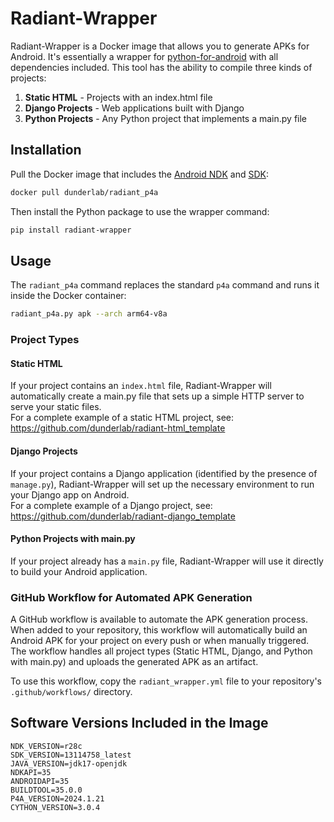 # Radiant-Wrapper

Radiant-Wrapper is a Docker image that allows you to generate APKs for Android. It's essentially a wrapper for [python-for-android](https://python-for-android.readthedocs.io/en/latest/) with all dependencies included. This tool has the ability to compile three kinds of projects:

1. **Static HTML** - Projects with an index.html file
2. **Django Projects** - Web applications built with Django
3. **Python Projects** - Any Python project that implements a main.py file

## Installation

Pull the Docker image that includes the [Android NDK](https://developer.android.com/studio/projects/install-ndk) and [SDK](https://developer.android.com/studio):

```bash
docker pull dunderlab/radiant_p4a
```

Then install the Python package to use the wrapper command:

```bash
pip install radiant-wrapper
```

## Usage

The `radiant_p4a` command replaces the standard `p4a` command and runs it inside the Docker container:

```bash
radiant_p4a.py apk --arch arm64-v8a
```

### Project Types

#### Static HTML

If your project contains an `index.html` file, Radiant-Wrapper will automatically create a main.py file that sets up a
simple HTTP server to serve your static files.  
For a complete example of a static HTML project, see: https://github.com/dunderlab/radiant-html_template

#### Django Projects

If your project contains a Django application (identified by the presence of `manage.py`), Radiant-Wrapper will set up
the necessary environment to run your Django app on Android.  
For a complete example of a Django project, see: https://github.com/dunderlab/radiant-django_template


#### Python Projects with main.py
If your project already has a `main.py` file, Radiant-Wrapper will use it directly to build your Android application.

### GitHub Workflow for Automated APK Generation

A GitHub workflow is available to automate the APK generation process. When added to your repository, this workflow will automatically build an Android APK for your project on every push or when manually triggered. The workflow handles all project types (Static HTML, Django, and Python with main.py) and uploads the generated APK as an artifact.

To use this workflow, copy the `radiant_wrapper.yml` file to your repository's `.github/workflows/` directory.

## Software Versions Included in the Image

```
NDK_VERSION=r28c
SDK_VERSION=13114758_latest
JAVA_VERSION=jdk17-openjdk
NDKAPI=35
ANDROIDAPI=35
BUILDTOOL=35.0.0
P4A_VERSION=2024.1.21
CYTHON_VERSION=3.0.4
```

